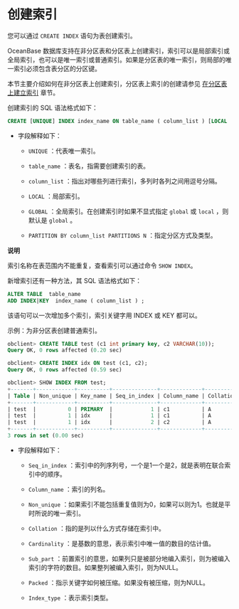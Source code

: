 创建索引 
=========================

您可以通过 `CREATE INDEX` 语句为表创建索引。

OceanBase 数据库支持在非分区表和分区表上创建索引，索引可以是局部索引或全局索引，也可以是唯一索引或普通索引。如果是分区表的唯一索引，则局部的唯一索引必须包含表分区的分区键。

本节主要介绍如何在非分区表上创建索引，分区表上索引的创建请参见 [在分区表上建立索引](../../500.distributed-storage-management/200.manage-partitions/800.create-an-index-on-a-partitioned-table/100.administrator-guide-overview-of-indexes.md) 章节。

创建索引的 SQL 语法格式如下：

```sql
CREATE [UNIQUE] INDEX index_name ON table_name ( column_list ) [LOCAL | GLOBAL] [ PARTITION BY column_list PARTITIONS N ] ;
```



* 字段解释如下：

  * `UNIQUE` ：代表唯一索引。

    
  
  * `table_name` ：表名，指需要创建索引的表。

    
  
  * `column_list` ：指出对哪些列进行索引，多列时各列之间用逗号分隔。

    
  
  * `LOCAL` ：局部索引。

    
  
  * `GLOBAL` ：全局索引。在创建索引时如果不显式指定 `global` 或 `local` ，则默认是 `global` 。

    
  
  * `PARTITION BY column_list PARTITIONS N` ：指定分区方式及类型。

    
  

  



**说明**

索引名称在表范围内不能重复，查看索引可以通过命令 `SHOW INDEX`。

新增索引还有一种方法，其 SQL 语法格式如下：

```sql
ALTER TABLE  table_name  
ADD INDEX|KEY  index_name ( column_list ) ;
```



该语句可以一次增加多个索引，索引关键字用 INDEX 或 KEY 都可以。

示例：为非分区表创建普通索引。

```sql
obclient> CREATE TABLE test (c1 int primary key, c2 VARCHAR(10));
Query OK, 0 rows affected (0.20 sec)

obclient> CREATE INDEX idx ON test (c1, c2);
Query OK, 0 rows affected (0.59 sec)

obclient> SHOW INDEX FROM test;
+-------+------------+----------+--------------+-------------+-----------+-------------+----------+--------+------+------------+-----------+---------------+---------+
| Table | Non_unique | Key_name | Seq_in_index | Column_name | Collation | Cardinality | Sub_part | Packed | Null | Index_type | Comment   | Index_comment | Visible |
+-------+------------+----------+--------------+-------------+-----------+-------------+----------+--------+------+------------+-----------+---------------+---------+
| test  |          0 | PRIMARY  |            1 | c1          | A         |        NULL | NULL     | NULL   |      | BTREE      | available |               | YES     |
| test  |          1 | idx      |            1 | c1          | A         |        NULL | NULL     | NULL   |      | BTREE      | available |               | YES     |
| test  |          1 | idx      |            2 | c2          | A         |        NULL | NULL     | NULL   | YES  | BTREE      | available |               | YES     |
+-------+------------+----------+--------------+-------------+-----------+-------------+----------+--------+------+------------+-----------+---------------+---------+
3 rows in set (0.00 sec)
```



* 字段解释如下：

  * `Seq_in_index` ：索引中的列序列号，一个是1一个是2，就是表明在联合索引中的顺序。

    
  
  * `Column_name` ：索引的列名。

    
  
  * `Non_unique` ：如果索引不能包括重复值则为0，如果可以则为1。也就是平时所说的唯一索引。

    
  
  * `Collation` ：指的是列以什么方式存储在索引中。

    
  
  * `Cardinality` ：是基数的意思，表示索引中唯一值的数目的估计值。

    
  
  * `Sub_part` ：前置索引的意思，如果列只是被部分地编入索引，则为被编入索引的字符的数目。如果整列被编入索引，则为NULL。

    
  
  * `Packed` ：指示关键字如何被压缩。如果没有被压缩，则为NULL。

    
  
  * `Index_type` ：表示索引类型。

    
  

  






